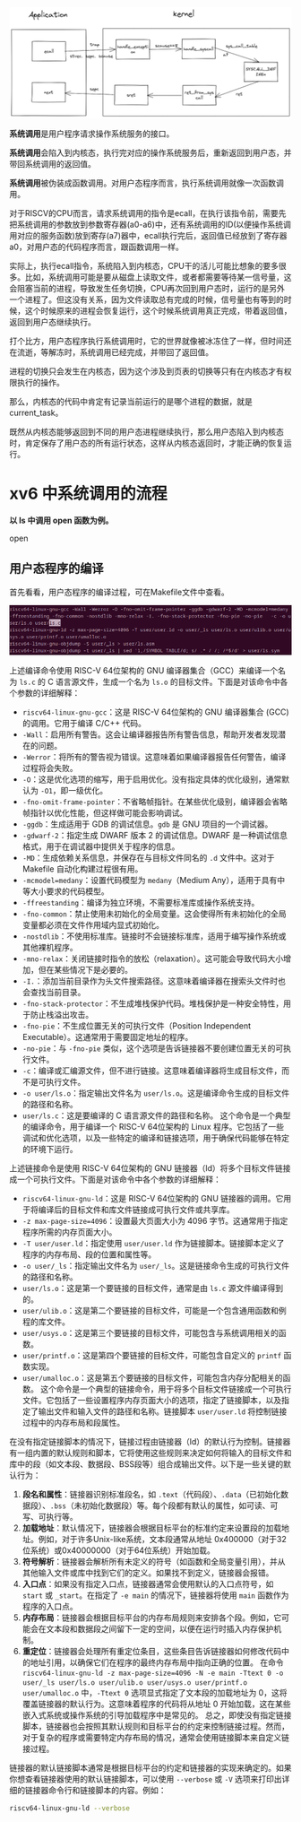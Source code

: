 
![syscall_procedure](assets/syscall-handle.png)

**系统调用**是用户程序请求操作系统服务的接口。

**系统调用**会陷入到内核态，执行完对应的操作系统服务后，重新返回到用户态，并带回系统调用的返回值。

**系统调用**被伪装成函数调用。对用户态程序而言，执行系统调用就像一次函数调用。

对于RISCV的CPU而言，请求系统调用的指令是ecall，在执行该指令前，需要先把系统调用的参数放到参数寄存器(a0-a6)中，还有系统调用的ID(以便操作系统调用对应的服务函数)放到寄存(a7)器中，ecall执行完后，返回值已经放到了寄存器a0，对用户态的代码程序而言，跟函数调用一样。

实际上，执行ecall指令，系统陷入到内核态，CPU干的活儿可能比想象的要多很多。比如，系统调用可能是要从磁盘上读取文件，或者都需要等待某一信号量，这会阻塞当前的进程，导致发生任务切换，CPU再次回到用户态时，运行的是另外一个进程了。但这没有关系，因为文件读取总有完成的时候，信号量也有等到的时候，这个时候原来的进程会恢复运行，这个时候系统调用真正完成，带着返回值，返回到用户态继续执行。

打个比方，用户态程序执行系统调用时，它的世界就像被冰冻住了一样，但时间还在流逝，等解冻时，系统调用已经完成，并带回了返回值。

进程的切换只会发生在内核态，因为这个涉及到页表的切换等只有在内核态才有权限执行的操作。

那么，内核态的代码中肯定有记录当前运行的是哪个进程的数据，就是current\_task。

既然从内核态能够返回到不同的用户态进程继续执行，那么用户态陷入到内核态时，肯定保存了用户态的所有运行状态，这样从内核态返回时，才能正确的恢复运行。


# xv6 中系统调用的流程

**以 ls 中调用 open 函数为例。**





open 





## 用户态程序的编译

首先看看，用户态程序的编译过程，可在Makefile文件中查看。

![](assets/ls-cc.png)

上述编译命令使用 RISC-V 64位架构的 GNU 编译器集合（GCC）来编译一个名为 `ls.c` 的 C 语言源文件，生成一个名为 `ls.o` 的目标文件。下面是对该命令中各个参数的详细解释：
- `riscv64-linux-gnu-gcc`：这是 RISC-V 64位架构的 GNU 编译器集合 (GCC) 的调用。它用于编译 C/C++ 代码。
- `-Wall`：启用所有警告。这会让编译器报告所有警告信息，帮助开发者发现潜在的问题。
- `-Werror`：将所有的警告视为错误。这意味着如果编译器报告任何警告，编译过程将会失败。
- `-O`：这是优化选项的缩写，用于启用优化。没有指定具体的优化级别，通常默认为 `-O1`，即一级优化。
- `-fno-omit-frame-pointer`：不省略帧指针。在某些优化级别，编译器会省略帧指针以优化性能，但这样做可能会影响调试。
- `-ggdb`：生成适用于 GDB 的调试信息。`gdb` 是 GNU 项目的一个调试器。
- `-gdwarf-2`：指定生成 DWARF 版本 2 的调试信息。DWARF 是一种调试信息格式，用于在调试器中提供关于程序的信息。
- `-MD`：生成依赖关系信息，并保存在与目标文件同名的 `.d` 文件中。这对于 Makefile 自动化构建过程很有用。
- `-mcmodel=medany`：设置代码模型为 `medany`（Medium Any），适用于具有中等大小要求的代码模型。
- `-ffreestanding`：编译为独立环境，不需要标准库或操作系统支持。
- `-fno-common`：禁止使用未初始化的全局变量。这会使得所有未初始化的全局变量都必须在文件作用域内显式初始化。
- `-nostdlib`：不使用标准库。链接时不会链接标准库，适用于编写操作系统或其他裸机程序。
- `-mno-relax`：关闭链接时指令的放松（relaxation）。这可能会导致代码大小增加，但在某些情况下是必要的。
- `-I.`：添加当前目录作为头文件搜索路径。这意味着编译器在搜索头文件时也会查找当前目录。
- `-fno-stack-protector`：不生成堆栈保护代码。堆栈保护是一种安全特性，用于防止栈溢出攻击。
- `-fno-pie`：不生成位置无关的可执行文件（Position Independent Executable）。这通常用于需要固定地址的程序。
- `-no-pie`：与 `-fno-pie` 类似，这个选项是告诉链接器不要创建位置无关的可执行文件。
- `-c`：编译或汇编源文件，但不进行链接。这意味着编译器将生成目标文件，而不是可执行文件。
- `-o user/ls.o`：指定输出文件名为 `user/ls.o`。这是编译命令生成的目标文件的路径和名称。
- `user/ls.c`：这是要编译的 C 语言源文件的路径和名称。
这个命令是一个典型的编译命令，用于编译一个 RISC-V 64位架构的 Linux 程序。它包括了一些调试和优化选项，以及一些特定的编译和链接选项，用于确保代码能够在特定的环境下运行。


上述链接命令是使用 RISC-V 64位架构的 GNU 链接器（ld）将多个目标文件链接成一个可执行文件。下面是对该命令中各个参数的详细解释：
- `riscv64-linux-gnu-ld`：这是 RISC-V 64位架构的 GNU 链接器的调用。它用于将编译后的目标文件和库文件链接成可执行文件或共享库。
- `-z max-page-size=4096`：设置最大页面大小为 4096 字节。这通常用于指定程序所需的内存页面大小。
- `-T user/user.ld`：指定使用 `user/user.ld` 作为链接脚本。链接脚本定义了程序的内存布局、段的位置和属性等。
- `-o user/_ls`：指定输出文件名为 `user/_ls`。这是链接命令生成的可执行文件的路径和名称。
- `user/ls.o`：这是第一个要链接的目标文件，通常是由 `ls.c` 源文件编译得到的。
- `user/ulib.o`：这是第二个要链接的目标文件，可能是一个包含通用函数和例程的库文件。
- `user/usys.o`：这是第三个要链接的目标文件，可能包含与系统调用相关的函数。
- `user/printf.o`：这是第四个要链接的目标文件，可能包含自定义的 `printf` 函数实现。
- `user/umalloc.o`：这是第五个要链接的目标文件，可能包含内存分配相关的函数。
这个命令是一个典型的链接命令，用于将多个目标文件链接成一个可执行文件。它包括了一些设置程序内存页面大小的选项，指定了链接脚本，以及指定了输出文件和输入文件的路径和名称。链接脚本 `user/user.ld` 将控制链接过程中的内存布局和段属性。

在没有指定链接脚本的情况下，链接过程由链接器（ld）的默认行为控制。链接器有一组内置的默认规则和脚本，它将使用这些规则来决定如何将输入的目标文件和库中的段（如文本段、数据段、BSS段等）组合成输出文件。以下是一些关键的默认行为：
1. **段名和属性**：链接器识别标准段名，如 `.text`（代码段）、`.data`（已初始化数据段）、`.bss`（未初始化数据段）等。每个段都有默认的属性，如可读、可写、可执行等。
2. **加载地址**：默认情况下，链接器会根据目标平台的标准约定来设置段的加载地址。例如，对于许多Unix-like系统，文本段通常从地址 0x400000（对于32位系统）或0x40000000（对于64位系统）开始加载。
3. **符号解析**：链接器会解析所有未定义的符号（如函数和全局变量引用），并从其他输入文件或库中找到它们的定义。如果找不到定义，链接器会报错。
4. **入口点**：如果没有指定入口点，链接器通常会使用默认的入口点符号，如 `start` 或 `_start`。在指定了 `-e main` 的情况下，链接器将使用 `main` 函数作为程序的入口点。
5. **内存布局**：链接器会根据目标平台的内存布局规则来安排各个段。例如，它可能会在文本段和数据段之间留下一定的空间，以便在运行时插入内存保护机制。
6. **重定位**：链接器会处理所有重定位条目，这些条目告诉链接器如何修改代码中的地址引用，以确保它们在程序的最终内存布局中指向正确的位置。
在命令 `riscv64-linux-gnu-ld -z max-page-size=4096 -N -e main -Ttext 0 -o user/_ls user/ls.o user/ulib.o user/usys.o user/printf.o user/umalloc.o` 中，`-Ttext 0` 选项显式指定了文本段的加载地址为 0，这将覆盖链接器的默认行为。这意味着程序的代码将从地址 0 开始加载，这在某些嵌入式系统或操作系统的引导加载程序中是常见的。
总之，即使没有指定链接脚本，链接器也会按照其默认规则和目标平台的约定来控制链接过程。然而，对于复杂的程序或需要特定内存布局的情况，通常会使用链接脚本来自定义链接过程。

链接器的默认链接脚本通常是根据目标平台的约定和链接器的实现来确定的。如果你想查看链接器使用的默认链接脚本，可以使用 `--verbose` 或 `-V` 选项来打印出详细的链接器命令行和链接脚本的内容。例如：
   ```sh
   riscv64-linux-gnu-ld --verbose
   ```



